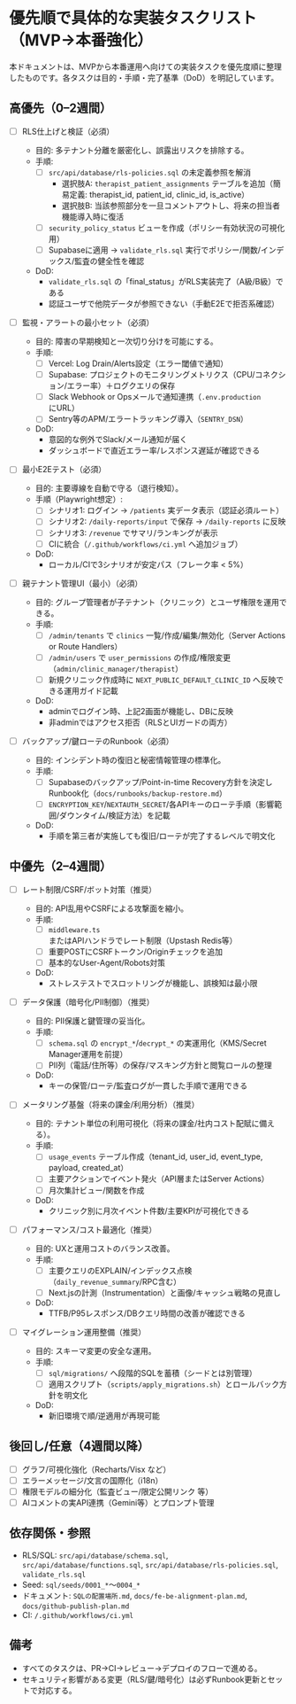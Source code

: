 # 優先順で具体的な実装タスクリスト（MVP→本番強化）

本ドキュメントは、MVPから本番運用へ向けての実装タスクを優先度順に整理したものです。各タスクは目的・手順・完了基準（DoD）を明記しています。

## 高優先（0–2週間）

- [ ] RLS仕上げと検証（必須）
  - 目的: 多テナント分離を厳密化し、誤露出リスクを排除する。
  - 手順:
    - [ ] `src/api/database/rls-policies.sql` の未定義参照を解消
      - 選択肢A: `therapist_patient_assignments` テーブルを追加（簡易定義: therapist_id, patient_id, clinic_id, is_active）
      - 選択肢B: 当該参照部分を一旦コメントアウトし、将来の担当者機能導入時に復活
    - [ ] `security_policy_status` ビューを作成（ポリシー有効状況の可視化用）
    - [ ] Supabaseに適用 → `validate_rls.sql` 実行でポリシー/関数/インデックス/監査の健全性を確認
  - DoD:
    - `validate_rls.sql` の「final_status」がRLS実装完了（A級/B級）である
    - 認証ユーザで他院データが参照できない（手動E2Eで拒否系確認）

- [ ] 監視・アラートの最小セット（必須）
  - 目的: 障害の早期検知と一次切り分けを可能にする。
  - 手順:
    - [ ] Vercel: Log Drain/Alerts設定（エラー閾値で通知）
    - [ ] Supabase: プロジェクトのモニタリングメトリクス（CPU/コネクション/エラー率）＋ログクエリの保存
    - [ ] Slack Webhook or Opsメールで通知連携（`.env.production`にURL）
    - [ ] Sentry等のAPM/エラートラッキング導入（`SENTRY_DSN`）
  - DoD:
    - 意図的な例外でSlack/メール通知が届く
    - ダッシュボードで直近エラー率/レスポンス遅延が確認できる

- [ ] 最小E2Eテスト（必須）
  - 目的: 主要導線を自動で守る（退行検知）。
  - 手順（Playwright想定）:
    - [ ] シナリオ1: ログイン → `/patients` 実データ表示（認証必須ルート）
    - [ ] シナリオ2: `/daily-reports/input` で保存 → `/daily-reports` に反映
    - [ ] シナリオ3: `/revenue` でサマリ/ランキングが表示
    - [ ] CIに統合（`/.github/workflows/ci.yml` へ追加ジョブ）
  - DoD:
    - ローカル/CIで3シナリオが安定パス（フレーク率 < 5%）

- [ ] 親テナント管理UI（最小）（必須）
  - 目的: グループ管理者が子テナント（クリニック）とユーザ権限を運用できる。
  - 手順:
    - [ ] `/admin/tenants` で `clinics` 一覧/作成/編集/無効化（Server Actions or Route Handlers）
    - [ ] `/admin/users` で `user_permissions` の作成/権限変更（`admin/clinic_manager/therapist`）
    - [ ] 新規クリニック作成時に `NEXT_PUBLIC_DEFAULT_CLINIC_ID` へ反映できる運用ガイド記載
  - DoD:
    - adminでログイン時、上記2画面が機能し、DBに反映
    - 非adminではアクセス拒否（RLSとUIガードの両方）

- [ ] バックアップ/鍵ローテのRunbook（必須）
  - 目的: インシデント時の復旧と秘密情報管理の標準化。
  - 手順:
    - [ ] Supabaseのバックアップ/Point-in-time Recovery方針を決定しRunbook化（`docs/runbooks/backup-restore.md`）
    - [ ] `ENCRYPTION_KEY`/`NEXTAUTH_SECRET`/各APIキーのローテ手順（影響範囲/ダウンタイム/検証方法）を記載
  - DoD:
    - 手順を第三者が実施しても復旧/ローテが完了するレベルで明文化

## 中優先（2–4週間）

- [ ] レート制限/CSRF/ボット対策（推奨）
  - 目的: API乱用やCSRFによる攻撃面を縮小。
  - 手順:
    - [ ] `middleware.ts` またはAPIハンドラでレート制限（Upstash Redis等）
    - [ ] 重要POSTにCSRFトークン/Originチェックを追加
    - [ ] 基本的なUser-Agent/Robots対策
  - DoD:
    - ストレステストでスロットリングが機能し、誤検知は最小限

- [ ] データ保護（暗号化/PII制御）（推奨）
  - 目的: PII保護と鍵管理の妥当化。
  - 手順:
    - [ ] `schema.sql` の `encrypt_*`/`decrypt_*` の実運用化（KMS/Secret Manager運用を前提）
    - [ ] PII列（電話/住所等）の保存/マスキング方針と閲覧ロールの整理
  - DoD:
    - キーの保管/ローテ/監査ログが一貫した手順で運用できる

- [ ] メータリング基盤（将来の課金/利用分析）（推奨）
  - 目的: テナント単位の利用可視化（将来の課金/社内コスト配賦に備える）。
  - 手順:
    - [ ] `usage_events` テーブル作成（tenant_id, user_id, event_type, payload, created_at）
    - [ ] 主要アクションでイベント発火（API層またはServer Actions）
    - [ ] 月次集計ビュー/関数を作成
  - DoD:
    - クリニック別に月次イベント件数/主要KPIが可視化できる

- [ ] パフォーマンス/コスト最適化（推奨）
  - 目的: UXと運用コストのバランス改善。
  - 手順:
    - [ ] 主要クエリのEXPLAIN/インデックス点検（`daily_revenue_summary`/RPC含む）
    - [ ] Next.jsの計測（Instrumentation）と画像/キャッシュ戦略の見直し
  - DoD:
    - TTFB/P95レスポンス/DBクエリ時間の改善が確認できる

- [ ] マイグレーション運用整備（推奨）
  - 目的: スキーマ変更の安全な運用。
  - 手順:
    - [ ] `sql/migrations/` へ段階的SQLを蓄積（シードとは別管理）
    - [ ] 適用スクリプト（`scripts/apply_migrations.sh`）とロールバック方針を明文化
  - DoD:
    - 新旧環境で順/逆適用が再現可能

## 後回し/任意（4週間以降）

- [ ] グラフ/可視化強化（Recharts/Visx など）
- [ ] エラーメッセージ/文言の国際化（i18n）
- [ ] 権限モデルの細分化（監査ビュー/限定公開リンク 等）
- [ ] AIコメントの実API連携（Gemini等）とプロンプト管理

## 依存関係・参照

- RLS/SQL: `src/api/database/schema.sql`, `src/api/database/functions.sql`, `src/api/database/rls-policies.sql`, `validate_rls.sql`
- Seed: `sql/seeds/0001_*`〜`0004_*`
- ドキュメント: `SQLの配置場所.md`, `docs/fe-be-alignment-plan.md`, `docs/github-publish-plan.md`
- CI: `/.github/workflows/ci.yml`

## 備考

- すべてのタスクは、PR→CI→レビュー→デプロイのフローで進める。
- セキュリティ影響がある変更（RLS/鍵/暗号化）は必ずRunbook更新とセットで対応する。
